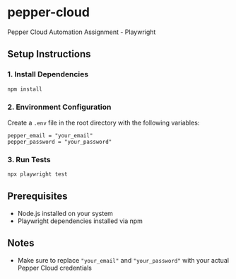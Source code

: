 # pepper-cloud
Pepper Cloud Automation Assignment - Playwright

## Setup Instructions

### 1. Install Dependencies
```bash
npm install
```

### 2. Environment Configuration
Create a `.env` file in the root directory with the following variables:
```
pepper_email = "your_email"
pepper_password = "your_password"
```

### 3. Run Tests
```bash
npx playwright test
```

## Prerequisites
- Node.js installed on your system
- Playwright dependencies installed via npm

## Notes
- Make sure to replace `"your_email"` and `"your_password"` with your actual Pepper Cloud credentials
